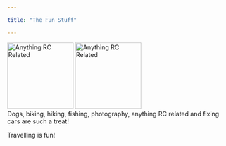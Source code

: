 ```yaml
---

title: "The Fun Stuff"

---
```


<img src="/website/images/RCthumb.png" alt="Anything RC Related" title="imageT" height="150" width="150"/>  <img src="../website/images/RCthumb.png" alt="Anything RC Related" title="T" height="150" width="150"/>  
Dogs, biking, hiking, fishing, photography, anything RC related and fixing cars are such a treat!  

Travelling is fun!

